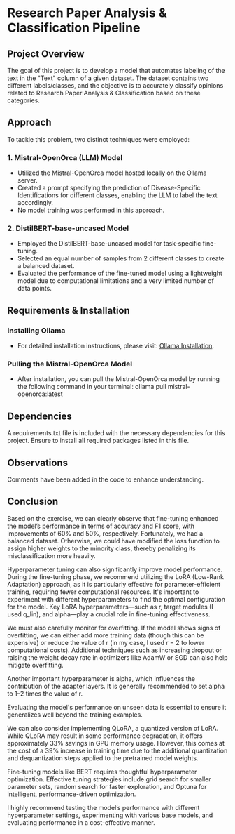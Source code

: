 # Research Paper Analysis & Classification Pipeline

## Project Overview
The goal of this project is to develop a model that automates labeling of the text in the "Text" column of a given dataset. The dataset contains two different labels/classes, and the objective is to accurately classify opinions related to Research Paper Analysis & Classification based on these categories.

## Approach
To tackle this problem, two distinct techniques were employed:

### 1. Mistral-OpenOrca (LLM) Model
- Utilized the Mistral-OpenOrca model hosted locally on the Ollama server.
- Created a prompt specifying the prediction of Disease-Specific Identifications for different classes, enabling the LLM to label the text accordingly.
- No model training was performed in this approach.


### 2. DistilBERT-base-uncased Model
- Employed the DistilBERT-base-uncased model for task-specific fine-tuning.
- Selected an equal number of samples from 2 different classes to create a balanced dataset.
- Evaluated the performance of the fine-tuned model using a lightweight model due to computational limitations and a very limited number of data points.

## Requirements & Installation

### Installing Ollama
- For detailed installation instructions, please visit: [Ollama Installation](https://ollama.com/download/windows).

### Pulling the Mistral-OpenOrca Model
- After installation, you can pull the Mistral-OpenOrca model by running the following command in your terminal:
ollama pull mistral-openorca:latest


## Dependencies
A requirements.txt file is included with the necessary dependencies for this project. Ensure to install all required packages listed in this file.

## Observations

Comments have been added in the code to enhance understanding.

## Conclusion
Based on the exercise, we can clearly observe that fine-tuning enhanced the model’s performance in terms of accuracy and F1 score, with improvements of 60% and 50%, respectively. Fortunately, we had a balanced dataset. Otherwise, we could have modified the loss function to assign higher weights to the minority class, thereby penalizing its misclassification more heavily.

Hyperparameter tuning can also significantly improve model performance. During the fine-tuning phase, we recommend utilizing the LoRA (Low-Rank Adaptation) approach, as it is particularly effective for parameter-efficient training, requiring fewer computational resources. It's important to experiment with different hyperparameters to find the optimal configuration for the model. Key LoRA hyperparameters—such as r, target modules (I used q_lin), and alpha—play a crucial role in fine-tuning effectiveness.

We must also carefully monitor for overfitting. If the model shows signs of overfitting, we can either add more training data (though this can be expensive) or reduce the value of r (in my case, I used r = 2 to lower computational costs). Additional techniques such as increasing dropout or raising the weight decay rate in optimizers like AdamW or SGD can also help mitigate overfitting.

Another important hyperparameter is alpha, which influences the contribution of the adapter layers. It is generally recommended to set alpha to 1–2 times the value of r.

Evaluating the model's performance on unseen data is essential to ensure it generalizes well beyond the training examples.

We can also consider implementing QLoRA, a quantized version of LoRA. While QLoRA may result in some performance degradation, it offers approximately 33% savings in GPU memory usage. However, this comes at the cost of a 39% increase in training time due to the additional quantization and dequantization steps applied to the pretrained model weights.

Fine-tuning models like BERT requires thoughtful hyperparameter optimization. Effective tuning strategies include grid search for smaller parameter sets, random search for faster exploration, and Optuna for intelligent, performance-driven optimization.

I highly recommend testing the model’s performance with different hyperparameter settings, experimenting with various base models, and evaluating performance in a cost-effective manner.



